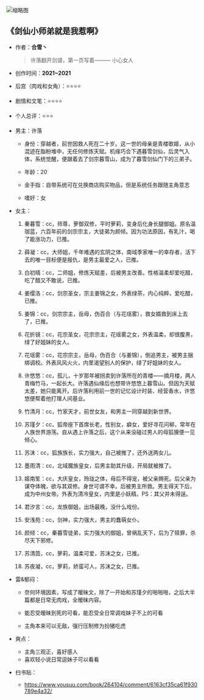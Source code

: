 ![缩略图](https://rss.sfacg.com/web/novel/images/NovelCover/Big/2021/05/e81c9da5-815f-46f0-b8f9-c75b92b8444a.jpg)

## 《剑仙小师弟就是我惹啊》

- 作者：**合雪丶**
  
    > 许落翻开剑谱，第一页写着——— 小心女人

- 创作时间：**2021~2021**

- 后宫（肉戏和女角）：⭐⭐⭐⭐
- 剧情和文笔：⭐⭐⭐⭐
- 个人总评：⭐⭐⭐

- 男主：许落

  * 身份：穿越者，前世因救人死在二十岁。这一世的母亲是青楼歌姬，从小混迹在脂粉堆中，无任何修炼天赋。机缘巧合下遇暮雪剑仙，后灵气入体，系统觉醒，便跟着去了剑宗暮雪山，成为了暮雪剑仙门下的三弟子。
  
  * 年龄：20
  * 金手指：自带系统可在兑换商店购买物品，但是系统任务跟随主角意志
  * 嗜好：女

- 女主：

  1. 秦暮雪：cc，师尊，萝御双修，平时萝莉，变身后化身长腿御姐。原名温珈蓝，六百年前的剑宗宗主，大徒弟为颜倾。因为功法原因，有乳汁，喝了能涨功力，已推。
  
  2. 薛凝：cc，大师姐，千年难遇的玄阴之体，南域季家唯一的幸存者，活下去的唯一目标便是报仇，是男主最爱之人，已推。
  3. 白初晴：cc，二师姐，修炼天赋差，后被男主改善。性格温柔却爱吃醋，吃了醋又不敢说，已推。
  4. 姜缨洛：cc，剑宗圣女，宗主姜锦之女，外表绿茶，内心纯粹，爱吃醋，已推。
  5. 姜锦：cc，剑宗宗主，岳母，伪百合（与花瑶雾），救女婿救到床上去了，已推。
  6. 花折镜：cc，花宗圣女，花宗宗主，花瑶雾之女，外表温柔，却很腹黑，绿了好姐妹的女人。
  7. 花瑶雾：cc，花宗宗主，岳母，伪百合（与姜锦），倒追男主，被男主捆绑调校。外表风风火火，内里渴望别人的保护，绿了好姐妹的女人。
  8. 许悠悠：cc，孤儿，十岁那年被拐卖到许落所在的青楼——摘月楼，两人青梅竹马，一起长大。许落遇仙缘后也想带许悠悠上暮雪山。但因为天赋太差，她只能离开。后许落利用前一世的记忆设计时装、经营香水，许悠悠便帮着他打理人间基业。
  9. 竹清月：cc，竹家天才，前世女友，和男主一同穿越到新世界。
  10. 苏瑾夕：cc，狐帝座下首席长老，性别女，癖女，爱好寻花问柳，常年在人族世界游荡。自从遇上许落之后，这个从来没碰过男人的母狐狸便一见倾心。
  11. 苏沫：cc，狐族族长，实力强大，自己被推了，还外送两女儿。
  12. 墨雨清：cc，北域魔族皇女，后男主助其升级，开局就被推了。
  13. 姬南笙：cc，大庆皇女，玲珑之体，母后不得宠，被父亲赐死。后父亲为谋夺体魄，欲与其双修。身世可谓不幸。后被男主所救。男主得天下后，成为中州女帝。外表为清冷皇女，内里是小妖精。PS：其父并未得逞。
  14. 君汐言：cc，龙族御姐，出场最晚，没什么戏份。
  15. 安浅苑：cc，剑神，实力强大，男主的蠢萌女仆。
  16. 颜倾：cc，秦暮雪徒弟，实力强大的御姐，曾祸乱天下，后为了赎罪，杀尽天下邪修。
  17. 苏清茴，cc，萝莉，温柔可爱，苏沫之女，已推。
  18. 苏夜凝，cc，萝莉，娇蛮可人，苏沫之女，已推。

- 雷&郁闷：

  * 奈何环境因素，写成了暧昧文，除了一开始和苏瑾夕的啪啪啪，之后大半篇都是日常无肉戏，全暧昧内容。
  
  * 能忍受暧昧到死的可看，能忍受全日常调戏妹子不上的可看
  * 主角本来可以无敌，强行压制修为扮猪吃虎

- 爽点：
  
  * 主角三观正，喜好感人
  * 喜欢轻小说日常逗妹子可以看看

- 扫书贴：
  
  * <https://www.yousuu.com/book/264104/comment/6163cf35ca61f930789e4a32/>
